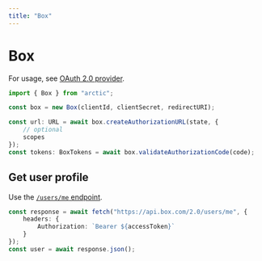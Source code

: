 ```yaml
---
title: "Box"
---
```


# Box

For usage, see [OAuth 2.0 provider](/guides/oauth2).

```ts
import { Box } from "arctic";

const box = new Box(clientId, clientSecret, redirectURI);
```

```ts
const url: URL = await box.createAuthorizationURL(state, {
	// optional
	scopes
});
const tokens: BoxTokens = await box.validateAuthorizationCode(code);
```

## Get user profile

Use the [`/users/me` endpoint](https://developer.box.com/reference/get-users-me).

```ts
const response = await fetch("https://api.box.com/2.0/users/me", {
	headers: {
		Authorization: `Bearer ${accessToken}`
	}
});
const user = await response.json();
```
